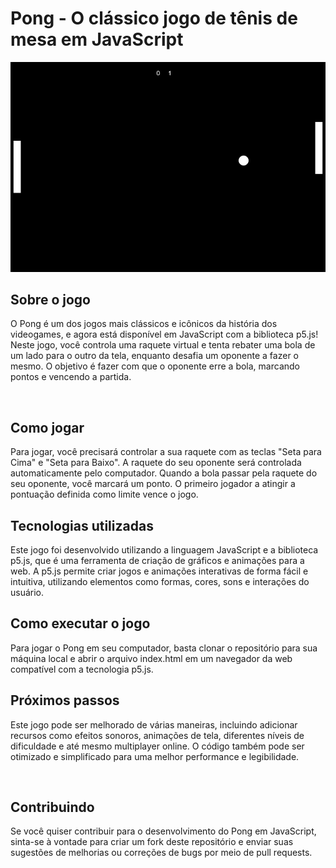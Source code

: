 <div>
<h1>Pong - O clássico jogo de tênis de mesa em JavaScript</h1>
<p align="center">
  <img width="600" height="auto" src="https://github.com/RoniAlvesArt/jogo-pong/blob/main/pong-screenshot.jpg">
</p>
</div>

<div>
<h2>Sobre o jogo</h2>
<p>O Pong é um dos jogos mais clássicos e icônicos da história dos videogames, e agora está disponível em JavaScript com a biblioteca p5.js! Neste jogo, você controla uma raquete virtual e tenta rebater uma bola de um lado para o outro da tela, enquanto desafia um oponente a fazer o mesmo. O objetivo é fazer com que o oponente erre a bola, marcando pontos e vencendo a partida.</p>
</div>
<br>
<div>
<h2>Como jogar</h2>
<p>Para jogar, você precisará controlar a sua raquete com as teclas "Seta para Cima" e "Seta para Baixo". A raquete do seu oponente será controlada automaticamente pelo computador. Quando a bola passar pela raquete do seu oponente, você marcará um ponto. O primeiro jogador a atingir a pontuação definida como limite vence o jogo.</p>

<h2>Tecnologias utilizadas</h2>
<p>Este jogo foi desenvolvido utilizando a linguagem JavaScript e a biblioteca p5.js, que é uma ferramenta de criação de gráficos e animações para a web. A p5.js permite criar jogos e animações interativas de forma fácil e intuitiva, utilizando elementos como formas, cores, sons e interações do usuário.</p>

<h2>Como executar o jogo</h2>
<p>Para jogar o Pong em seu computador, basta clonar o repositório para sua máquina local e abrir o arquivo index.html em um navegador da web compatível com a tecnologia p5.js.</p>

<h2>Próximos passos</h2>
<p>Este jogo pode ser melhorado de várias maneiras, incluindo adicionar recursos como efeitos sonoros, animações de tela, diferentes níveis de dificuldade e até mesmo multiplayer online. O código também pode ser otimizado e simplificado para uma melhor performance e legibilidade.</p>
</div>
<br>
<h2>Contribuindo</h2>
<p>Se você quiser contribuir para o desenvolvimento do Pong em JavaScript, sinta-se à vontade para criar um fork deste repositório e enviar suas sugestões de melhorias ou correções de bugs por meio de pull requests.</p>
